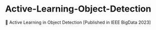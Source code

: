 # Active-Learning-Object-Detection
🥑 Active Learning in Object Detection [Published in IEEE BigData 2023]
